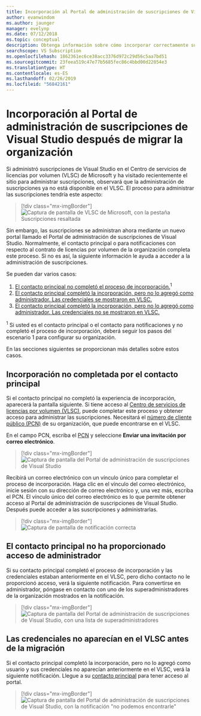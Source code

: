 ```yaml
---
title: Incorporación al Portal de administración de suscripciones de Visual Studio después de migrar
author: evanwindom
ms.author: jaunger
manager: evelynp
ms.date: 07/12/2018
ms.topic: conceptual
description: Obtenga información sobre cómo incorporar correctamente su organización para suscripciones de Visual Studio después de migrar al portal de administración.
searchscope: VS Subscription
ms.openlocfilehash: 1862361ec6ce38acc3376d972c29d56c5aa7bd51
ms.sourcegitcommit: 23feea519c47e77b5685fec86c4bbd00d22054e3
ms.translationtype: HT
ms.contentlocale: es-ES
ms.lasthandoff: 02/26/2019
ms.locfileid: "56842161"
---
```

# <a name="onboard-to-the-visual-studio-subscriptions-administration-portal-after-your-organization-is-migrated"></a>Incorporación al Portal de administración de suscripciones de Visual Studio después de migrar la organización

Si administró suscripciones de Visual Studio en el Centro de servicios de licencias por volumen (VLSC) de Microsoft y ha visitado recientemente el sitio para administrar suscripciones, observará que la administración de suscripciones ya no está disponible en el VLSC. El proceso para administrar las suscripciones tendría este aspecto:
> [!div class="mx-imgBorder"]
> ![Captura de pantalla de VLSC de Microsoft, con la pestaña Suscripciones resaltada](_img/post-migration-onboarding/vlsc-subscriptions.png)

Sin embargo, las suscripciones se administran ahora mediante un nuevo portal llamado el Portal de administración de suscripciones de Visual Studio. Normalmente, el contacto principal o para notificaciones con respecto al contrato de licencias por volumen de la organización completa este proceso. Si no es así, la siguiente información le ayuda a acceder a la administración de suscripciones.

Se pueden dar varios casos:

1. [El contacto principal no completó el proceso de incorporación.](#Onboarding-not-completed-by-Primary-Contact)<sup>1</sup>
2. [El contacto principal completó la incorporación, pero no lo agregó como administrador. Las credenciales se mostraron en VLSC.](#Primary-Contact-did-not-provide-you-administrator-access)
3. [El contacto principal completó la incorporación, pero no lo agregó como administrador. Las credenciales no se mostraron en VLSC.](#Your-credentials-were-not-listed-in-VLSC-prior-to-migration)

<sup>1</sup> Si usted es el contacto principal o el contacto para notificaciones y no completó el proceso de incorporación, deberá seguir los pasos del escenario 1 para configurar su organización.

En las secciones siguientes se proporcionan más detalles sobre estos casos.

## <a name="onboarding-not-completed-by-primary-contact"></a>Incorporación no completada por el contacto principal

Si el contacto principal no completó la experiencia de incorporación, aparecerá la pantalla siguiente. Si tiene acceso al [Centro de servicios de licencias por volumen (VLSC)](https://www.microsoft.com/Licensing/servicecenter/default.aspx), puede completar este proceso y obtener acceso para administrar las suscripciones. Necesitará el [número de cliente público (PCN)](find-pcn.md) de su organización, que puede encontrarse en el VLSC.

En el campo PCN, escriba el [PCN](find-pcn.md) y seleccione **Enviar una invitación por correo electrónico**.
> [!div class="mx-imgBorder"]
> ![Captura de pantalla del Portal de administración de suscripciones de Visual Studio](_img/post-migration-onboarding/send-invitation.png)

Recibirá un correo electrónico con un vínculo único para completar el proceso de incorporación. Haga clic en el vínculo del correo electrónico, inicie sesión con su dirección de correo electrónico y, una vez más, escriba el PCN. El vínculo único del correo electrónico es lo que permite obtener acceso al Portal de administración de suscripciones de Visual Studio. Después puede acceder a las suscripciones y administrarlas.
> [!div class="mx-imgBorder"]
> ![Captura de pantalla de notificación correcta](_img/post-migration-onboarding/email-success.png)

## <a name="primary-contact-did-not-provide-you-administrator-access"></a>El contacto principal no ha proporcionado acceso de administrador

Si su contacto principal completó el proceso de incorporación y las credenciales estaban anteriormente en el VLSC, pero dicho contacto no le proporcionó acceso, verá la siguiente notificación. Para convertirse en administrador, póngase en contacto con uno de los superadministradores de la organización mostrados en la notificación.
> [!div class="mx-imgBorder"]
> ![Captura de pantalla del Portal de administración de suscripciones de Visual Studio, con una lista de superadministradores](_img/post-migration-onboarding/admin-list.png)

## <a name="your-credentials-were-not-listed-in-vlsc-prior-to-migration"></a>Las credenciales no aparecían en el VLSC antes de la migración

Si el contacto principal completó la incorporación, pero no lo agregó como usuario y sus credenciales no aparecían anteriormente en el VLSC, verá la siguiente notificación. Llegue a su [contacto principal](find-primary-contact.md) para tener acceso al portal.
> [!div class="mx-imgBorder"]
> ![Captura de pantalla del Portal de administración de suscripciones de Visual Studio, con la notificación "no podemos encontrarle"](_img/post-migration-onboarding/cant-find-you.png)